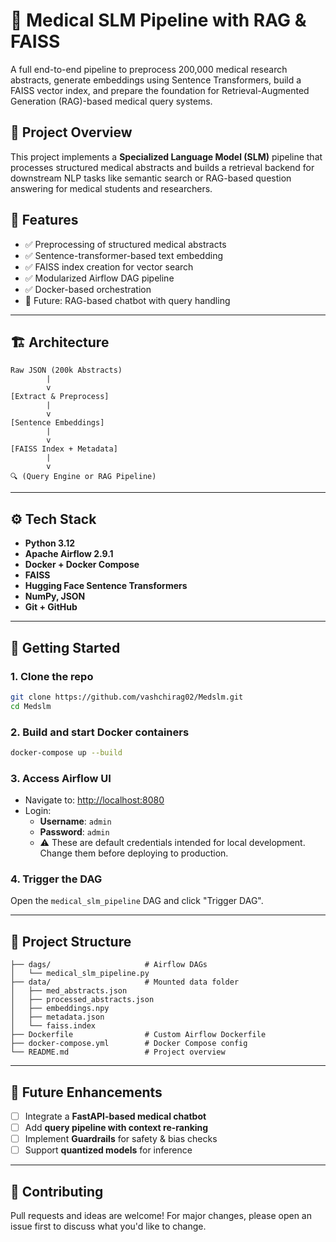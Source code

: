 
# 🧠 Medical SLM Pipeline with RAG & FAISS

A full end-to-end pipeline to preprocess 200,000 medical research abstracts, generate embeddings using Sentence Transformers, build a FAISS vector index, and prepare the foundation for Retrieval-Augmented Generation (RAG)-based medical query systems.

## 📌 Project Overview

This project implements a **Specialized Language Model (SLM)** pipeline that processes structured medical abstracts and builds a retrieval backend for downstream NLP tasks like semantic search or RAG-based question answering for medical students and researchers.

## 📂 Features

- ✅ Preprocessing of structured medical abstracts
- ✅ Sentence-transformer-based text embedding
- ✅ FAISS index creation for vector search
- ✅ Modularized Airflow DAG pipeline
- ✅ Docker-based orchestration
- 🚧 Future: RAG-based chatbot with query handling

---

## 🏗️ Architecture

```
Raw JSON (200k Abstracts)
        |
        v
[Extract & Preprocess]
        |
        v
[Sentence Embeddings]
        |
        v
[FAISS Index + Metadata]
        |
        v
🔍 (Query Engine or RAG Pipeline)
```

---

## ⚙️ Tech Stack

- **Python 3.12**
- **Apache Airflow 2.9.1**
- **Docker + Docker Compose**
- **FAISS**
- **Hugging Face Sentence Transformers**
- **NumPy, JSON**
- **Git + GitHub**

---

## 🚀 Getting Started

### 1. Clone the repo

```bash
git clone https://github.com/vashchirag02/Medslm.git
cd Medslm
```

### 2. Build and start Docker containers

```bash
docker-compose up --build
```

### 3. Access Airflow UI

- Navigate to: [http://localhost:8080](http://localhost:8080)
- Login:
  - **Username**: `admin`
  - **Password**: `admin`
  - ⚠️ These are default credentials intended for local development. Change them before deploying to production.

### 4. Trigger the DAG

Open the `medical_slm_pipeline` DAG and click "Trigger DAG".

---

## 📁 Project Structure

```
├── dags/                     # Airflow DAGs
│   └── medical_slm_pipeline.py
├── data/                     # Mounted data folder
│   ├── med_abstracts.json
│   ├── processed_abstracts.json
│   ├── embeddings.npy
│   ├── metadata.json
│   └── faiss.index
├── Dockerfile                # Custom Airflow Dockerfile
├── docker-compose.yml        # Docker Compose config
└── README.md                 # Project overview
```

---

## 🔮 Future Enhancements

- [ ] Integrate a **FastAPI-based medical chatbot**
- [ ] Add **query pipeline with context re-ranking**
- [ ] Implement **Guardrails** for safety & bias checks
- [ ] Support **quantized models** for inference

---

## 🤝 Contributing

Pull requests and ideas are welcome! For major changes, please open an issue first to discuss what you'd like to change.

